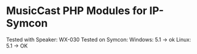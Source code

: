 MusicCast PHP Modules for IP-Symcon
================
Tested with Speaker: WX-030
Tested on Symcon:
Windows: 5.1 -> ok
Linux: 5.1 -> OK
